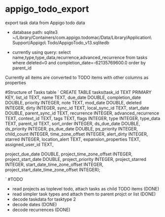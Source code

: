 # appigo_todo_export
export task data from Appigo todo data

* database path: 
sqlite3 ~/Library/Containers/com.appigo.todomac/Data/Library/Application\ Support/Appigo\ Todo/AppigoTodo_v13.sqlitedb

* currently using query:
select name,type,type_data,recurrence,advanced_recurrence from tasks where deleted=0 and completion_date=-62135769600.0 order by parent_id

Currently all items are converted to TODO items with other columns as
properties

#Structure of Tasks table
`
CREATE TABLE tasks(task_id TEXT PRIMARY KEY,
list_id TEXT,
name TEXT,
due_date DOUBLE,
completion_date DOUBLE,
priority INTEGER,
note TEXT,
mod_date DOUBLE,
deleted INTEGER,
dirty INTEGER,
sync_id TEXT,
local_sync_id TEXT,
start_date DOUBLE,
parent_sync_id TEXT,
recurrence INTEGER,
advanced_recurrence TEXT,
context_id TEXT,
tags TEXT,
flags INTEGER,
type INTEGER,
type_data TEXT,
parent_id TEXT,
sort_order INTEGER,
ds_due_date DOUBLE,
ds_priority INTEGER,
ps_due_date DOUBLE,
ps_priority INTEGER,
child_count INTEGER,
time_zone_offset INTEGER,
alert_dirty INTEGER,
starred INTEGER,
location_alert TEXT,
expansion_properties TEXT,
assigned_user_id TEXT,

project_due_date DOUBLE,
project_time_zone_offset INTEGER,
project_start_date DOUBLE,
project_priority INTEGER,
project_starred INTEGER,
start_date_time_zone_offset INTEGER,
project_start_date_time_zone_offset INTEGER);

`
#TODO 
* read projects as toplevel todo, attach tasks as child TODO items (DONE)
* read simpler task types and attach them to parent projct or list (DONE)
* decode taskdata for tasktype 2
* decode dates (DONE)
* decode recurrences (DONE)
